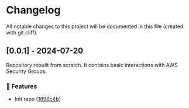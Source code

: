 # Changelog

All notable changes to this project will be documented in this file (created with git cliff).

## [0.0.1] - 2024-07-20
Repository rebuilt from scratch. It contains basic interactions with 
AWS Security Groups.

### 🚀 Features

- Init repo ([1896c4b](https://github.com/amasotti/rust-json-reader/commit/1896c4b202ef3a020dcc18f3d82bb9843a9c70f0))

<!-- generated by git-cliff -->
